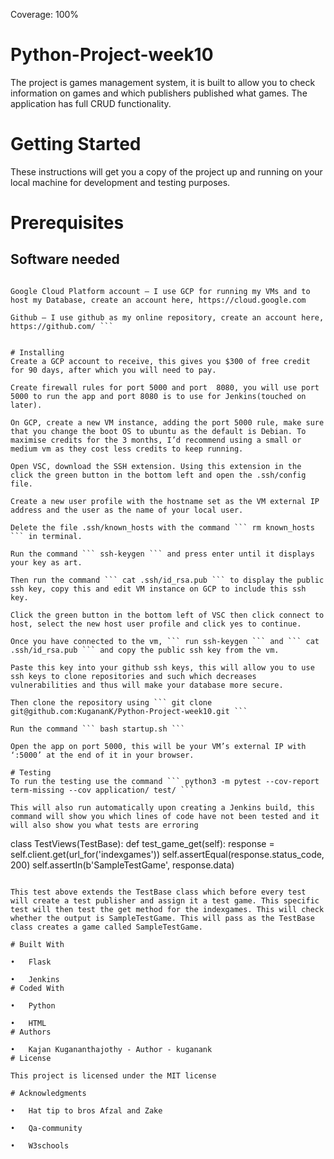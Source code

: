 Coverage: 100%
# Python-Project-week10
The project is games management system, it is built to allow you to check information on games and which publishers published what games. The application has full CRUD functionality. 

# Getting Started
These instructions will get you a copy of the project up and running on your local machine for development and testing purposes. 

# Prerequisites
## Software needed
``` Visual Studio Code - I use VSC for my code and terminal, to install it,  https://code.virtualstudio.com/download follow the instruction here to download your own

Google Cloud Platform account – I use GCP for running my VMs and to host my Database, create an account here, https://cloud.google.com

Github – I use github as my online repository, create an account here, https://github.com/ ```


# Installing
Create a GCP account to receive, this gives you $300 of free credit for 90 days, after which you will need to pay.

Create firewall rules for port 5000 and port  8080, you will use port 5000 to run the app and port 8080 is to use for Jenkins(touched on later).

On GCP, create a new VM instance, adding the port 5000 rule, make sure that you change the boot OS to ubuntu as the default is Debian. To maximise credits for the 3 months, I’d recommend using a small or medium vm as they cost less credits to keep running.

Open VSC, download the SSH extension. Using this extension in the click the green button in the bottom left and open the .ssh/config file.

Create a new user profile with the hostname set as the VM external IP address and the user as the name of your local user.

Delete the file .ssh/known_hosts with the command ``` rm known_hosts ``` in terminal.

Run the command ``` ssh-keygen ``` and press enter until it displays your key as art.

Then run the command ``` cat .ssh/id_rsa.pub ``` to display the public ssh key, copy this and edit VM instance on GCP to include this ssh key.

Click the green button in the bottom left of VSC then click connect to host, select the new host user profile and click yes to continue.

Once you have connected to the vm, ``` run ssh-keygen ``` and ``` cat .ssh/id_rsa.pub ``` and copy the public ssh key from the vm.

Paste this key into your github ssh keys, this will allow you to use ssh keys to clone repositories and such which decreases vulnerabilities and thus will make your database more secure.

Then clone the repository using ``` git clone git@github.com:KugananK/Python-Project-week10.git ```

Run the command ``` bash startup.sh ```

Open the app on port 5000, this will be your VM’s external IP with ‘:5000’ at the end of it in your browser.

# Testing
To run the testing use the command ``` python3 -m pytest --cov-report term-missing --cov application/ test/ ```

This will also run automatically upon creating a Jenkins build, this command will show you which lines of code have not been tested and it will also show you what tests are erroring

```
class TestViews(TestBase):
    def test_game_get(self):
        response = self.client.get(url_for('indexgames'))
        self.assertEqual(response.status_code, 200)
        self.assertIn(b'SampleTestGame', response.data)
```

This test above extends the TestBase class which before every test will create a test publisher and assign it a test game. This specific test will then test the get method for the indexgames. This will check whether the output is SampleTestGame. This will pass as the TestBase class creates a game called SampleTestGame.

# Built With

•	Flask

•	Jenkins
# Coded With

•	Python

•	HTML
# Authors

•	Kajan Kugananthajothy - Author - kuganank
# License

This project is licensed under the MIT license
 
# Acknowledgments

•	Hat tip to bros Afzal and Zake

•	Qa-community

•	W3schools
